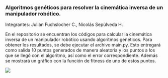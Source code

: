 ### Algoritmos genéticos para resolver la cinemática inversa de un manipulador robótico.

Integrantes: 
Julián Fuchslocher C.,
Nicolás Sepúlveda H.


En el repositorio se encuentran los códigos para calcular la cinemática inversa de un manipulador robótico usando algorítmos genéticos. 
Para obtener los resultados, se debe ejecutar el archivo main.py. Esto entregará como salida 10 puntos generados de manera aleatoria y los puntos a los que se llegó con el algoritmo, así como el error correspondiente. Además se mostrará un gráfico con la función de fitness de uno de estos puntos. 


<img src="poster.png" />
